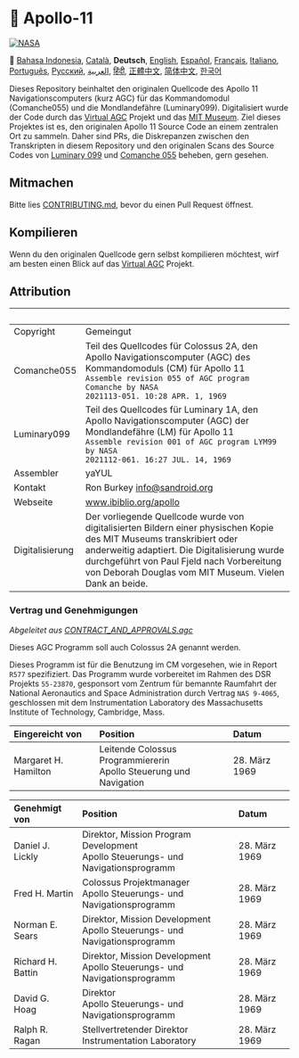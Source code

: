# 🚀 Apollo-11

[![NASA][1]][2]

:crossed_flags:
[Bahasa Indonesia][id],
[Català][ca],
**Deutsch**,
[English][en],
[Español][es],
[Français][fr],
[Italiano][it],
[Português][pt_br],
[Русский][ru],
[العربية][ar],
[हिंदी][hi_in],
[正體中文][zh_tw],
[简体中文][zh_cn],
[한국어][ko_kr]

[ar]: README.ar.md
[id]: README.id.md
[ca]: README.ca.md
[de]: README.de.md
[en]: README.md
[es]: README.es.md
[it]: README.it.md
[fr]: README.fr.md
[pt_br]: README.pt_br.md
[zh_tw]: README.zh_tw.md
[zh_cn]: README.zh_cn.md
[ko_kr]: README.ko_kr.md
[hi_in]: README.hi_in.md
[ru]: README.ru.md

Dieses Repository beinhaltet den originalen Quellcode des Apollo 11
Navigationscomputers (kurz AGC) für das Kommandomodul (Comanche055)
und die Mondlandefähre (Luminary099). Digitalisiert wurde der Code
durch das [Virtual AGC][3] Projekt und das [MIT Museum][4]. Ziel
dieses Projektes ist es, den originalen Apollo 11 Source Code an einem
zentralen Ort zu sammeln. Daher sind PRs, die Diskrepanzen zwischen
den Transkripten in diesem Repository und den originalen Scans des
Source Codes von [Luminary 099][5] und [Comanche 055][6] beheben, gern
gesehen.

## Mitmachen

Bitte lies [CONTRIBUTING.md][7], bevor du einen Pull Request öffnest.

## Kompilieren

Wenn du den originalen Quellcode gern selbst kompilieren möchtest,
wirf am besten einen Blick auf das [Virtual AGC][8] Projekt.

## Attribution

| &nbsp;          | &nbsp;                                                                                                                                                                                                                                                                         |
| :-------------- | :----------------------------------------------------------------------------------------------------------------------------------------------------------------------------------------------------------------------------------------------------------------------------- |
| Copyright       | Gemeingut                                                                                                                                                                                                                                                                      |
| Comanche055     | Teil des Quellcodes für Colossus 2A, den Apollo Navigationscomputer (AGC) des Kommandomoduls (CM) für Apollo 11<br>`Assemble revision 055 of AGC program Comanche by NASA`<br>`2021113-051. 10:28 APR. 1, 1969`                                                                |
| Luminary099     | Teil des Quellcodes für Luminary 1A, den Apollo Navigationscomputer (AGC) der Mondlandefähre (LM) für Apollo 11<br>`Assemble revision 001 of AGC program LYM99 by NASA`<br>`2021112-061. 16:27 JUL. 14, 1969`                                                                  |
| Assembler       | yaYUL                                                                                                                                                                                                                                                                          |
| Kontakt         | Ron Burkey <info@sandroid.org>                                                                                                                                                                                                                                                 |
| Webseite        | www.ibiblio.org/apollo                                                                                                                                                                                                                                                         |
| Digitalisierung | Der vorliegende Quellcode wurde von digitalisierten Bildern einer physischen Kopie des MIT Museums transkribiert oder anderweitig adaptiert. Die Digitalisierung wurde durchgeführt von Paul Fjeld nach Vorbereitung von Deborah Douglas vom MIT Museum. Vielen Dank an beide. |

### Vertrag und Genehmigungen

_Abgeleitet aus [CONTRACT_AND_APPROVALS.agc]_

Dieses AGC Programm soll auch Colossus 2A genannt werden.

Dieses Programm ist für die Benutzung im CM vorgesehen, wie in Report `R577` spezifiziert. Das Programm wurde vorbereitet im Rahmen des DSR Projekts `55-23870`, gesponsort vom Zentrum für bemannte Raumfahrt der National Aeronautics and Space Administration durch Vertrag `NAS 9-4065`, geschlossen mit dem Instrumentation Laboratory des Massachusetts Institute of Technology, Cambridge, Mass.

| Eingereicht von      | Position                                                             | Datum         |
| :------------------- | :------------------------------------------------------------------- | :------------ |
| Margaret H. Hamilton | Leitende Colossus Programmiererin<br>Apollo Steuerung und Navigation | 28. März 1969 |

| Genehmigt von     | Position                                                                            | Datum         |
| :---------------- | :---------------------------------------------------------------------------------- | :------------ |
| Daniel J. Lickly  | Direktor, Mission Program Development<br>Apollo Steuerungs- und Navigationsprogramm | 28. März 1969 |
| Fred H. Martin    | Colossus Projektmanager<br>Apollo Steuerungs- und Navigationsprogramm               | 28. März 1969 |
| Norman E. Sears   | Direktor, Mission Development<br>Apollo Steuerungs- und Navigationsprogramm         | 28. März 1969 |
| Richard H. Battin | Direktor, Mission Development<br>Apollo Steuerungs- und Navigationsprogramm         | 28. März 1969 |
| David G. Hoag     | Direktor<br>Apollo Steuerungs- und Navigationsprogramm                              | 28. März 1969 |
| Ralph R. Ragan    | Stellvertretender Direktor<br>Instrumentation Laboratory                            | 28. März 1969 |

[contract_and_approvals.agc]: https://github.com/chrislgarry/Apollo-11/blob/master/Comanche055/CONTRACT_AND_APPROVALS.agc
[1]: https://cdn.rawgit.com/aleen42/badges/c9246f74/src/nasa.svg
[2]: https://www.nasa.gov/mission_pages/apollo/missions/apollo11.html
[3]: http://www.ibiblio.org/apollo/
[4]: http://web.mit.edu/museum/
[5]: http://www.ibiblio.org/apollo/ScansForConversion/Luminary099/
[6]: http://www.ibiblio.org/apollo/ScansForConversion/Comanche055/
[7]: https://github.com/chrislgarry/Apollo-11/blob/master/CONTRIBUTING.md
[8]: https://github.com/rburkey2005/virtualagc
